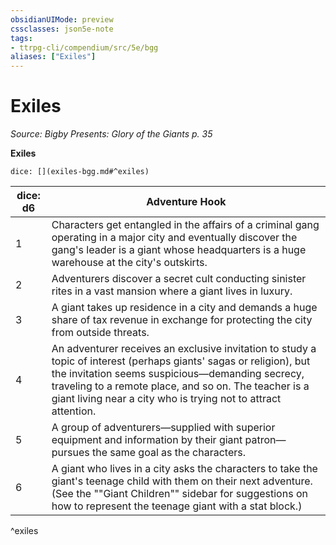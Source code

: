 ```yaml
---
obsidianUIMode: preview
cssclasses: json5e-note
tags:
- ttrpg-cli/compendium/src/5e/bgg
aliases: ["Exiles"]
---
```

# Exiles
*Source: Bigby Presents: Glory of the Giants p. 35* 

**Exiles**

`dice: [](exiles-bgg.md#^exiles)`

| dice: d6 | Adventure Hook |
|----------|----------------|
| 1 | Characters get entangled in the affairs of a criminal gang operating in a major city and eventually discover the gang's leader is a giant whose headquarters is a huge warehouse at the city's outskirts. |
| 2 | Adventurers discover a secret cult conducting sinister rites in a vast mansion where a giant lives in luxury. |
| 3 | A giant takes up residence in a city and demands a huge share of tax revenue in exchange for protecting the city from outside threats. |
| 4 | An adventurer receives an exclusive invitation to study a topic of interest (perhaps giants' sagas or religion), but the invitation seems suspicious—demanding secrecy, traveling to a remote place, and so on. The teacher is a giant living near a city who is trying not to attract attention. |
| 5 | A group of adventurers—supplied with superior equipment and information by their giant patron—pursues the same goal as the characters. |
| 6 | A giant who lives in a city asks the characters to take the giant's teenage child with them on their next adventure. (See the ""Giant Children"" sidebar for suggestions on how to represent the teenage giant with a stat block.) |
^exiles